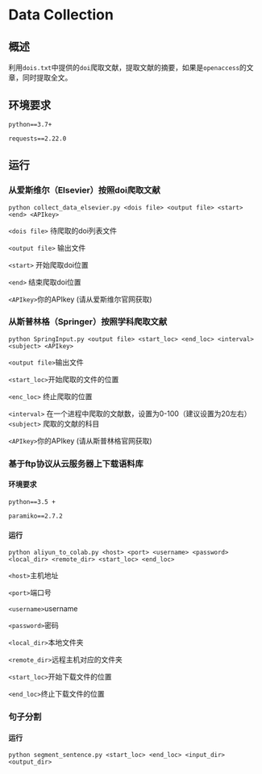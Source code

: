 # Data Collection

## 概述

利用`dois.txt`中提供的`doi`爬取文献，提取文献的摘要，如果是`openaccess`的文章，同时提取全文。

## 环境要求

`python==3.7+`

`requests==2.22.0`

## 运行

### 从爱斯维尔（Elsevier）按照doi爬取文献

`python collect_data_elsevier.py <dois file> <output file> <start> <end> <APIkey>`

`<dois file>` 待爬取的doi列表文件

`<output file>` 输出文件

`<start>` 开始爬取doi位置

`<end>` 结束爬取doi位置

`<APIkey>`你的APIkey (请从爱斯维尔官网获取)

### 从斯普林格（Springer）按照学科爬取文献

`python SpringInput.py <output file> <start_loc> <end_loc> <interval> <subject> <APIkey>`

`<output file>`输出文件

`<start_loc>`开始爬取的文件的位置

`<enc_loc>` 终止爬取的位置

`<interval>` 在一个进程中爬取的文献数，设置为0-100（建议设置为20左右）
`<subject>` 爬取的文献的科目

`<APIkey>`你的APIkey (请从斯普林格官网获取)

### 基于ftp协议从云服务器上下载语料库

#### 环境要求

`python==3.5 +`

`paramiko==2.7.2`

#### 运行

`python aliyun_to_colab.py <host> <port> <username> <password> <local_dir> <remote_dir> <start_loc> <end_loc>`

`<host>`主机地址

`<port>`端口号

`<username>`username

`<password>`密码

`<local_dir>`本地文件夹

`<remote_dir>`远程主机对应的文件夹

`<start_loc>`开始下载文件的位置

`<end_loc>`终止下载文件的位置

### 句子分割

#### 运行

`python segment_sentence.py <start_loc> <end_loc> <input_dir> <output_dir>`


